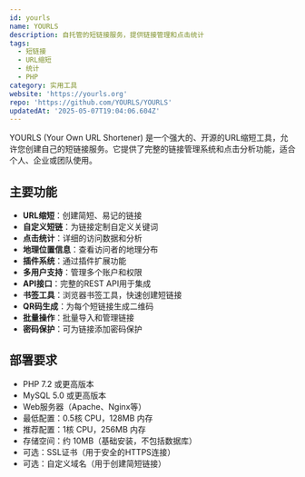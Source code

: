 ```yaml
---
id: yourls
name: YOURLS
description: 自托管的短链接服务，提供链接管理和点击统计
tags:
  - 短链接
  - URL缩短
  - 统计
  - PHP
category: 实用工具
website: 'https://yourls.org'
repo: 'https://github.com/YOURLS/YOURLS'
updatedAt: '2025-05-07T19:04:06.604Z'
---
```


YOURLS (Your Own URL Shortener) 是一个强大的、开源的URL缩短工具，允许您创建自己的短链接服务。它提供了完整的链接管理系统和点击分析功能，适合个人、企业或团队使用。

## 主要功能

- **URL缩短**：创建简短、易记的链接
- **自定义短链**：为链接定制自定义关键词
- **点击统计**：详细的访问数据和分析
- **地理位置信息**：查看访问者的地理分布
- **插件系统**：通过插件扩展功能
- **多用户支持**：管理多个账户和权限
- **API接口**：完整的REST API用于集成
- **书签工具**：浏览器书签工具，快速创建短链接
- **QR码生成**：为每个短链接生成二维码
- **批量操作**：批量导入和管理链接
- **密码保护**：可为链接添加密码保护

## 部署要求

- PHP 7.2 或更高版本
- MySQL 5.0 或更高版本
- Web服务器（Apache、Nginx等）
- 最低配置：0.5核 CPU，128MB 内存
- 推荐配置：1核 CPU，256MB 内存
- 存储空间：约 10MB（基础安装，不包括数据库）
- 可选：SSL证书（用于安全的HTTPS连接）
- 可选：自定义域名（用于创建简短链接） 
